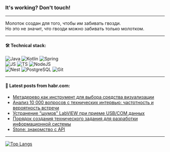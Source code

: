 ### It's working? Don't touch!

---
Молоток создан для того, чтобы им забивать гвозди. <br>
Но это не значит, что гвозди можно забивать только молотком.

---

#### 🛠️ Technical stack:

![Java](https://img.shields.io/badge/Java-informational?logo=Oracle&style=flat&logoColor=white&color=FF4500)
![Kotlin](https://img.shields.io/badge/Kotlin-informational?logo=Kotlin&style=flat&logoColor=white&color=774D97)
![Spring](https://img.shields.io/badge/SpringBoot-informational?logo=SpringBoot&style=flat&logoColor=white&color=6DB33F) <br>
![JS](https://img.shields.io/badge/JS-informational?logo=javaScript&style=flat&logoColor=black&color=F7Df1E)
![TS](https://img.shields.io/badge/TypeScript-informational?logo=typeScript&style=flat&logoColor=black&color=0667A8)
![NodeJS](https://img.shields.io/badge/NodeJS-informational?logo=node.js&style=flat&logoColor=white&color=70A760) <br>
![Nest](https://img.shields.io/badge/NestJS-informational?logo=NestJS&style=flat&logoColor=white&color=E0234E)
![PostgreSQL](https://img.shields.io/badge/PostgreSQL-informational?logo=PostgreSQL&style=flat&logoColor=white&color=DAA520)
![Git](https://img.shields.io/badge/Git-informational?logo=git&style=flat&logoColor=white&color=778899)

___

#### 💬 Latest posts from habr.com:

<!-- BLOG-POST-LIST:START -->
- [Метадерево как инструмент для выбора средства визуализации](https://habr.com/ru/articles/769482/?utm_source=habrahabr&utm_medium=rss&utm_campaign=769482)
- [Анализ 10 000 вопросов с технических интервью: частотность и вероятность встречи](https://habr.com/ru/articles/769480/?utm_source=habrahabr&utm_medium=rss&utm_campaign=769480)
- [Устранение “шумов” LabVIEW при приеме USB/СОМ данных](https://habr.com/ru/articles/769476/?utm_source=habrahabr&utm_medium=rss&utm_campaign=769476)
- [Порядок создания технического задания для разработки информационной системы](https://habr.com/ru/articles/769460/?utm_source=habrahabr&utm_medium=rss&utm_campaign=769460)
- [Stone: знакомство с API](https://habr.com/ru/articles/769410/?utm_source=habrahabr&utm_medium=rss&utm_campaign=769410)
<!-- BLOG-POST-LIST:END -->

---
[![Top Langs](https://github-readme-stats-git-master-advtsetting-gmailcom.vercel.app/api/top-langs/?username=zloylis&langs_count=10&hide_title=false&title_color=e6edf3&size_weight=0.5&count_weight=0.5&layout=compact&hide_border=true&theme=dracula)](https://github.com/zloylis)

<!-- ![GitHub stats](https://github-readme-stats-git-master-advtsetting-gmailcom.vercel.app/api?username=zloylis&show_icons=true&hide_border=true&theme=dracula&hide_title=true&include_all_commits=true&count_private=true&hide=contribs&hide_rank=true) -->
